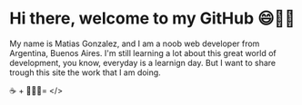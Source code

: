 # Hi there, welcome to my GitHub 😄👋🏼
My name is Matias Gonzalez, and I am a noob web developer from Argentina, Buenos Aires. I'm still learning a lot about this great world of development, you know, everyday 
is a learnign day. But I want to share trough this site the work that I am doing.

☕️ + 👨🏽‍💻= </>
